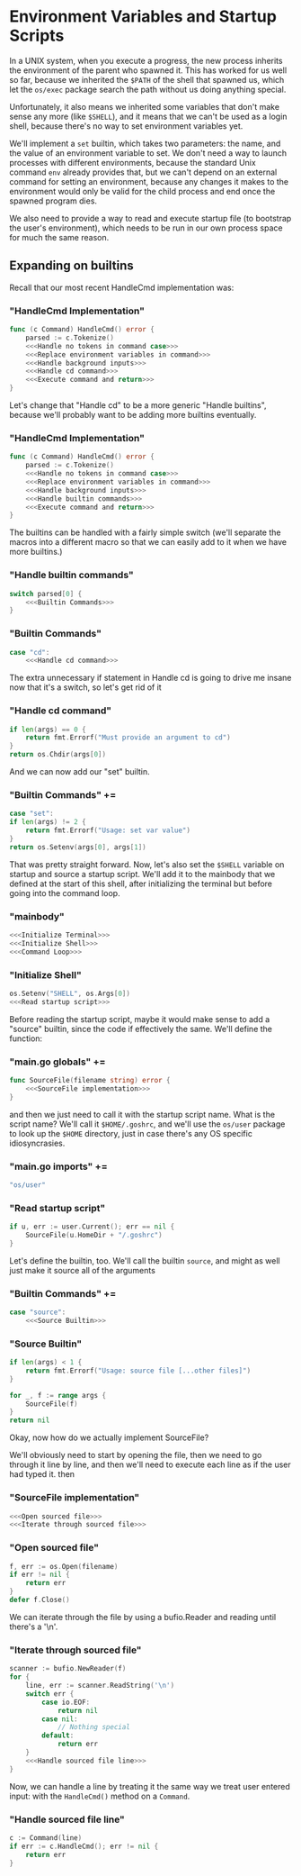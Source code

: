 # Environment Variables and Startup Scripts

In a UNIX system, when you execute a progress, the new process inherits
the environment of the parent who spawned it. This has worked for us well so
far, because we inherited the `$PATH` of the shell that spawned us, which let
the `os/exec` package search the path without us doing anything special.

Unfortunately, it also means we inherited some variables that don't make sense
any more (like `$SHELL`), and it means that we can't be used as a login shell,
because there's no way to set environment variables yet.

We'll implement a `set` builtin, which takes two parameters: the name, and the
value of an environment variable to set. We don't need a way to launch processes
with different environments, because the standard Unix command `env` already
provides that, but we can't depend on an external command for setting an
environment, because any changes it makes to the environment would only be valid
for the child process and end once the spawned program dies.

We also need to provide a way to read and execute startup file (to bootstrap
the user's environment), which needs to be run in our own process space for much
the same reason.

## Expanding on builtins

Recall that our most recent HandleCmd implementation was:

### "HandleCmd Implementation"
```go
func (c Command) HandleCmd() error {
	parsed := c.Tokenize()
	<<<Handle no tokens in command case>>>
	<<<Replace environment variables in command>>>
	<<<Handle background inputs>>>
	<<<Handle cd command>>>
	<<<Execute command and return>>>
}
```

Let's change that "Handle cd" to be a more generic "Handle builtins", because
we'll probably want to be adding more builtins eventually.

### "HandleCmd Implementation"
```go
func (c Command) HandleCmd() error {
	parsed := c.Tokenize()
	<<<Handle no tokens in command case>>>
	<<<Replace environment variables in command>>>
	<<<Handle background inputs>>>
	<<<Handle builtin commands>>>
	<<<Execute command and return>>>
}
```

The builtins can be handled with a fairly simple switch (we'll separate the
macros into a different macro so that we can easily add to it when we have
more builtins.)

### "Handle builtin commands"
```go
switch parsed[0] {
	<<<Builtin Commands>>>
}
```

### "Builtin Commands"
```go
case "cd":
	<<<Handle cd command>>>
```

The extra unnecessary if statement in Handle cd is going to drive me insane now
that it's a switch, so let's get rid of it

### "Handle cd command"
```go
if len(args) == 0 {
	return fmt.Errorf("Must provide an argument to cd")
}
return os.Chdir(args[0])
```

And we can now add our "set" builtin.

### "Builtin Commands" +=
```go
case "set":
if len(args) != 2 {
	return fmt.Errorf("Usage: set var value")
}
return os.Setenv(args[0], args[1])
```

That was pretty straight forward. Now, let's also set the `$SHELL`
variable on startup and source a startup script. We'll add it to
the mainbody that we defined at the start of this shell, after
initializing the terminal but before going into the command loop.

### "mainbody"
```go
<<<Initialize Terminal>>>
<<<Initialize Shell>>>
<<<Command Loop>>>
```

### "Initialize Shell"
```go
os.Setenv("SHELL", os.Args[0])
<<<Read startup script>>>
```

Before reading the startup script, maybe it would make sense to add a
"source" builtin, since the code if effectively the same. We'll define
the function:

### "main.go globals" +=
```go
func SourceFile(filename string) error {
	<<<SourceFile implementation>>>
}
```

and then we just need to call it with the startup script name. What
is the script name? We'll call it `$HOME/.goshrc`, and we'll use the
`os/user` package to look up the `$HOME` directory, just in case there's
any OS specific idiosyncrasies.

### "main.go imports" +=
```go
"os/user"
```

### "Read startup script"
```go
if u, err := user.Current(); err == nil {
	SourceFile(u.HomeDir + "/.goshrc")
}
```

Let's define the builtin, too. We'll call the builtin `source`, and might
as well just make it source all of the arguments

### "Builtin Commands" +=
```go
case "source":
	<<<Source Builtin>>>
```

### "Source Builtin" 
```go
if len(args) < 1 {
	return fmt.Errorf("Usage: source file [...other files]")
}

for _, f := range args {
	SourceFile(f)
}
return nil
```

Okay, now how do we actually implement SourceFile?

We'll obviously need to start by opening the file, then we need
to go through it line by line, and then we'll need to execute
each line as if the user had typed it.
then 
### "SourceFile implementation"
```go
<<<Open sourced file>>>
<<<Iterate through sourced file>>>
```

### "Open sourced file"
```go
f, err := os.Open(filename)
if err != nil {
	return err
}
defer f.Close()
```

We can iterate through the file by using a bufio.Reader and
reading until there's a '\n'.

### "Iterate through sourced file"
```go
scanner := bufio.NewReader(f)
for {
	line, err := scanner.ReadString('\n')
	switch err {
		case io.EOF:
			return nil
		case nil:
			// Nothing special
		default:
			return err	
	}
	<<<Handle sourced file line>>>
}
```

Now, we can handle a line by treating it the same way we treat user entered
input: with the `HandleCmd()` method on a `Command`.

### "Handle sourced file line"
```go
c := Command(line)
if err := c.HandleCmd(); err != nil {
	return err
}
```
